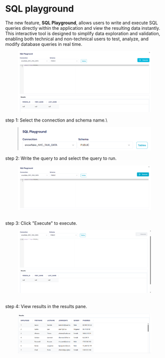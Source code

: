 # SQL playground

The new feature, **SQL Playground**, allows users to write and execute SQL queries directly within the application and view the resulting data instantly. This interactive tool is designed to simplify data exploration and validation, enabling both technical and non-technical users to test, analyze, and modify database queries in real time.

<figure><img src=".gitbook/assets/image (109).png" alt=""><figcaption></figcaption></figure>

step 1: Select the connection and schema name.\


<figure><img src=".gitbook/assets/image (114).png" alt=""><figcaption></figcaption></figure>

step 2: Write the query to and select the query to run.

<figure><img src=".gitbook/assets/image (115).png" alt=""><figcaption></figcaption></figure>

\
step 3: Click "Execute" to execute.

<figure><img src=".gitbook/assets/image (111).png" alt=""><figcaption></figcaption></figure>

\
step 4: View results in the results pane.

<figure><img src=".gitbook/assets/image (112).png" alt=""><figcaption></figcaption></figure>

